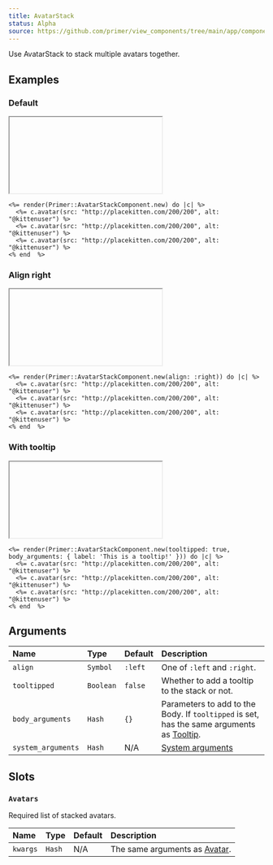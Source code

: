 ```yaml
---
title: AvatarStack
status: Alpha
source: https://github.com/primer/view_components/tree/main/app/components/primer/avatar_stack_component.rb
---
```


<!-- Warning: AUTO-GENERATED file, do not edit. Add code comments to your Ruby instead <3 -->

Use AvatarStack to stack multiple avatars together.

## Examples

### Default

<iframe onLoad={(e) => e.target.style.height = e.target.contentWindow.document.body.scrollHeight + 34 + 'px'} style="width: 100%; border: 0px;" srcdoc="<html class='Box height-full p-3'><head><link href='https://unpkg.com/@primer/css/dist/primer.css' rel='stylesheet'></head><body><div class='AvatarStack AvatarStack--three-plus '>  <div class='AvatarStack-body '>      <img src='http://placekitten.com/200/200' alt='@kittenuser' size='20' height='20' width='20' class='avatar avatar--small circle '></img>      <img src='http://placekitten.com/200/200' alt='@kittenuser' size='20' height='20' width='20' class='avatar avatar--small circle '></img>        <div class='avatar avatar-more'></div>      <img src='http://placekitten.com/200/200' alt='@kittenuser' size='20' height='20' width='20' class='avatar avatar--small circle '></img></div></div></body></html>"></iframe>

```erb
<%= render(Primer::AvatarStackComponent.new) do |c| %>
  <%= c.avatar(src: "http://placekitten.com/200/200", alt: "@kittenuser") %>
  <%= c.avatar(src: "http://placekitten.com/200/200", alt: "@kittenuser") %>
  <%= c.avatar(src: "http://placekitten.com/200/200", alt: "@kittenuser") %>
<% end  %>
```

### Align right

<iframe onLoad={(e) => e.target.style.height = e.target.contentWindow.document.body.scrollHeight + 34 + 'px'} style="width: 100%; border: 0px;" srcdoc="<html class='Box height-full p-3'><head><link href='https://unpkg.com/@primer/css/dist/primer.css' rel='stylesheet'></head><body><div class='AvatarStack AvatarStack--right AvatarStack--three-plus '>  <div class='AvatarStack-body '>      <img src='http://placekitten.com/200/200' alt='@kittenuser' size='20' height='20' width='20' class='avatar avatar--small circle '></img>      <img src='http://placekitten.com/200/200' alt='@kittenuser' size='20' height='20' width='20' class='avatar avatar--small circle '></img>        <div class='avatar avatar-more'></div>      <img src='http://placekitten.com/200/200' alt='@kittenuser' size='20' height='20' width='20' class='avatar avatar--small circle '></img></div></div></body></html>"></iframe>

```erb
<%= render(Primer::AvatarStackComponent.new(align: :right)) do |c| %>
  <%= c.avatar(src: "http://placekitten.com/200/200", alt: "@kittenuser") %>
  <%= c.avatar(src: "http://placekitten.com/200/200", alt: "@kittenuser") %>
  <%= c.avatar(src: "http://placekitten.com/200/200", alt: "@kittenuser") %>
<% end  %>
```

### With tooltip

<iframe onLoad={(e) => e.target.style.height = e.target.contentWindow.document.body.scrollHeight + 34 + 'px'} style="width: 100%; border: 0px;" srcdoc="<html class='Box height-full p-3'><head><link href='https://unpkg.com/@primer/css/dist/primer.css' rel='stylesheet'></head><body><div class='AvatarStack AvatarStack--three-plus '>  <div aria-label='This is a tooltip!' class='AvatarStack-body tooltipped tooltipped-n '>      <img src='http://placekitten.com/200/200' alt='@kittenuser' size='20' height='20' width='20' class='avatar avatar--small circle '></img>      <img src='http://placekitten.com/200/200' alt='@kittenuser' size='20' height='20' width='20' class='avatar avatar--small circle '></img>        <div class='avatar avatar-more'></div>      <img src='http://placekitten.com/200/200' alt='@kittenuser' size='20' height='20' width='20' class='avatar avatar--small circle '></img></div></div></body></html>"></iframe>

```erb
<%= render(Primer::AvatarStackComponent.new(tooltipped: true, body_arguments: { label: 'This is a tooltip!' })) do |c| %>
  <%= c.avatar(src: "http://placekitten.com/200/200", alt: "@kittenuser") %>
  <%= c.avatar(src: "http://placekitten.com/200/200", alt: "@kittenuser") %>
  <%= c.avatar(src: "http://placekitten.com/200/200", alt: "@kittenuser") %>
<% end  %>
```

## Arguments

| Name | Type | Default | Description |
| :- | :- | :- | :- |
| `align` | `Symbol` | `:left` | One of `:left` and `:right`. |
| `tooltipped` | `Boolean` | `false` | Whether to add a tooltip to the stack or not. |
| `body_arguments` | `Hash` | `{}` | Parameters to add to the Body. If `tooltipped` is set, has the same arguments as [Tooltip](/components/tooltip). |
| `system_arguments` | `Hash` | N/A | [System arguments](/system-arguments) |

## Slots

### `Avatars`

Required list of stacked avatars.

| Name | Type | Default | Description |
| :- | :- | :- | :- |
| `kwargs` | `Hash` | N/A | The same arguments as [Avatar](/components/avatar). |
